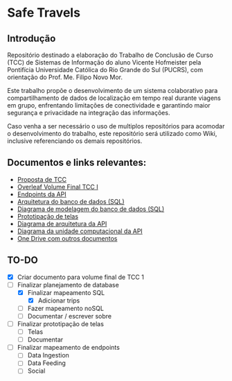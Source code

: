 # Safe Travels

## Introdução

Repositório destinado a elaboração do Trabalho de Conclusão de Curso (TCC) de Sistemas de Informação do aluno Vicente Hofmeister pela Pontifícia Universidade Católica do Rio Grande do Sul (PUCRS), com orientação do Prof. Me. Filipo Novo Mor.

Este trabalho propõe o desenvolvimento de um sistema colaborativo para compartilhamento de dados de localização em tempo real durante viagens em grupo, enfrentando limitações de conectividade e garantindo maior segurança e privacidade na integração das informações.

Caso venha a ser necessário o uso de multiplos repositórios para acomodar o desenvolvimento do trabalho, este repositório será utilizado como Wiki, inclusive referenciando os demais repositórios.

## Documentos e links relevantes:

- [Proposta de TCC](docs/volumes/Proposta_TCC_Vicente_Hofmeister.pdf)
- [Overleaf Volume Final TCC I](https://pt.overleaf.com/read/njvdmjmbsqmz#5db9e7)
- [Endpoints da API](docs/api/swagger.yml)
- [Arquitetura do banco de dados (SQL)](docs/database/sql_database_model.dbml)
- [Diagrama de modelagem do banco de dados (SQL)](docs/database/sql_diagram_light.png)
- [Prototipação de telas](https://www.figma.com/files/team/1549549302352139474/project/452815529/Team-project?fuid=1141497352854255981)
- [Diagrama de arquitetura da API](docs/architecture/api_architecture_diagram_v1.png)
- [Diagrama da unidade computacional da API](docs/architecture/api_computational_unit_diagram_v1.png)
- [One Drive com outros documentos](https://brpucrs-my.sharepoint.com/:f:/g/personal/v_hofmeister_edu_pucrs_br/Em8yZYhOW4xBpY9jZeVMPYoBS6WAZFX58U5XdOPTQgsgyw?e=eg4fgu)

## TO-DO

- [x] Criar documento para volume final de TCC 1
- [ ] Finalizar planejamento de database
  - [x] Finalizar mapeamento SQL
    - [x] Adicionar trips
  - [ ] Fazer mapeamento noSQL
  - [ ] Documentar / escrever sobre
- [ ] Finalizar prototipação de telas
  - [ ] Telas
  - [ ] Documentar
- [ ] Finalizar mapeamento de endpoints
  - [ ] Data Ingestion
  - [ ] Data Feeding
  - [ ] Social
